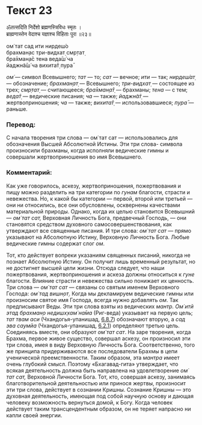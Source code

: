 # Текст 23

ॐतत्सदिति निर्देशो ब्रह्मणस्त्रिविधः स्मृतः ।  
ब्राह्मणास्तेन वेदाश्च यज्ञाश्च विहिताः पुरा ॥२३॥

ом̇ тат сад ити нирдеш́о  
брахман̣ас три-видхат̣ смр̣тат̣  
бра̄хман̣а̄с тена веда̄ш́ ча  
йаджн̃а̄ш́ ча вихита̄т̣ пура̄

_ом̇_ — символ Всевышнего; _тат_ — то; _сат_ — вечное; _ити_ — так; _нирдеш́ат̣_ — обозначение; _брахман̣ат̣_ — Всевышнего; _три-видхат̣_ — состоящее из трех; _смр̣тат̣_ — считающееся; _бра̄хман̣а̄т̣_ — брахманы; _тена_ — с тем; _веда̄т̣_ — ведические писания; _ча_ — также; _йаджн̃а̄т̣_ — жертвоприношения; _ча_ — также; _вихита̄т̣_ — использовавшиеся; _пура̄_ — раньше.

### Перевод:

С начала творения три слова — ом̇ тат сат — использовались для обозначения Высшей Абсолютной Истины. Эти три слова- символа произносили брахманы, когда исполняли ведические гимны и совершали жертвоприношения во имя Всевышнего.

### Комментарий:

Как уже говорилось, аскезу, жертвоприношения, пожертвования и пищу можно разделить на три категории по _гунам_ благости, страсти и невежества. Но, к какой бы категории — первой, второй или третьей — они ни относились, все они обусловлены, осквернены качествами материальной природы. Однако, когда их целью становится Всевышний — _ом̇ тат сат,_ Верховная Личность Бога, предвечный Господь, — они становятся средством духовного самосовершенствования, как утверждают все священные писания. И три слова: _ом̇ тат сат_ — прямо указывают на Абсолютную Истину, Верховную Личность Бога. Любые ведические гимны содержат слог _ом_.

Тот, кто действует вопреки указаниям священных писаний, никогда не познает Абсолютную Истину. Он получит лишь временный результат, но не достигнет высшей цели жизни. Отсюда следует, что наши пожертвования, жертвоприношения и аскеза должны относиться к _гуне_ благости. Влияние страсти и невежества сильно понижает их ценность. Три слова — _ом̇ тат сат_ — связаны со святым именем Верховного Господа: _ом̇ тад вишн̣от̣_. Когда мы декламируем ведические гимны или произносим святое имя Господа, всегда нужно добавлять _ом_. Так предписывают Веды. Эти три слова взяты из ведических _мантр. Ом̇ итй этад брахман̣о недишх̣хам̇ на̄ма_ (Риг-веда) указывает на первую цель; _тат твам аси_ (Чхандогья-упанишад, [6.8.7](#)) обозначают вторую, а _сад эва саумйа_ (Чхандогья-упанишад, [6.2.1](#)) определяют третью цель. Соединяясь вместе, они образуют _ом̇ тат сат_. На заре творения, когда Брахма, первое живое существо, совершал аскезу, он произносил эти три слова, имея в виду Верховную Личность Бога. Соответственно, того же принципа придерживаются все последователи Брахмы в цепи ученической преемственности. Таким образом, эта _мантра_ имеет очень глубокий смысл. Поэтому «Бхагавад-гита» утверждает, что всякая деятельность должна быть направлена на удовлетворение _ом̇ тат сат,_ Верховной Личности Бога. Тот, кто, совершая аскезу, занимаясь благотворительной деятельностью или принося жертвы, произносит эти три слова, действует в сознании Кришны. Сознание Кришны — это духовная деятельность, имеющая под собой научную основу и дающая человеку возможность вернуться домой, к Богу. Когда человек действует таким трансцендентным образом, он не теряет напрасно ни капли своей энергии.